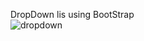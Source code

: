 DropDown lis using BootStrap <br>
![dropdown](https://user-images.githubusercontent.com/42739909/112174695-d8583b80-8bb3-11eb-8454-913d7ecc49ef.png)
